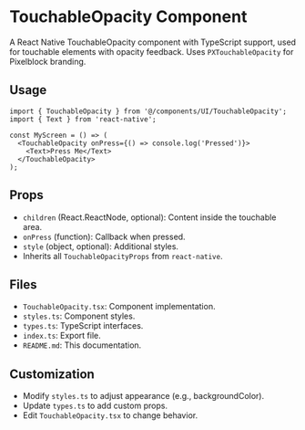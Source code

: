 # TouchableOpacity Component

A React Native TouchableOpacity component with TypeScript support, used for touchable elements with opacity feedback. Uses `PXTouchableOpacity` for Pixelblock branding.

## Usage

```tsx
import { TouchableOpacity } from '@/components/UI/TouchableOpacity';
import { Text } from 'react-native';

const MyScreen = () => (
  <TouchableOpacity onPress={() => console.log('Pressed')}>
    <Text>Press Me</Text>
  </TouchableOpacity>
);
```

## Props

- `children` (React.ReactNode, optional): Content inside the touchable area.
- `onPress` (function): Callback when pressed.
- `style` (object, optional): Additional styles.
- Inherits all `TouchableOpacityProps` from `react-native`.

## Files

- `TouchableOpacity.tsx`: Component implementation.
- `styles.ts`: Component styles.
- `types.ts`: TypeScript interfaces.
- `index.ts`: Export file.
- `README.md`: This documentation.

## Customization

- Modify `styles.ts` to adjust appearance (e.g., backgroundColor).
- Update `types.ts` to add custom props.
- Edit `TouchableOpacity.tsx` to change behavior.